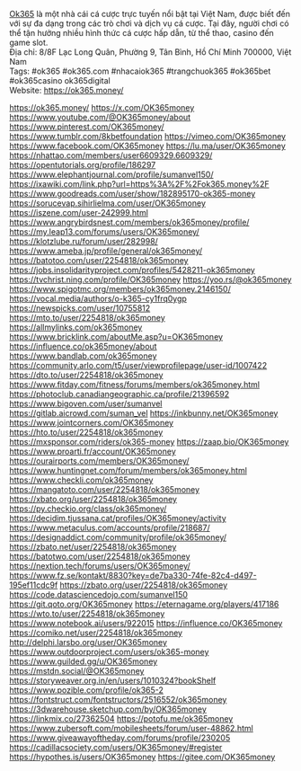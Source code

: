 <p><a target="_blank" href="https://ok365.money/" rel="noreferrer noopener">Ok365</a> là một nhà cái cá cược trực tuyến nổi bật tại Việt Nam, được biết đến với sự đa dạng trong các trò chơi và dịch vụ cá cược. Tại đây, người chơi có thể tận hưởng nhiều hình thức cá cược hấp dẫn, từ thể thao, casino đến game slot.<br>Địa chỉ: 8/8F Lạc Long Quân, Phường 9, Tân Bình, Hồ Chí Minh 700000, Việt Nam<br>Tags: #ok365 #ok365.com #nhacaiok365 #trangchuok365 #ok365bet #ok365casino ok365digital<br>Website: <a target="_blank" href="https://ok365.money/" rel="noreferrer noopener">https://ok365.money/</a></p>
<a href="https://ok365.money/">https://ok365.money/</a>
<a href="https://x.com/OK365money">https://x.com/OK365money</a>
<a href="https://www.youtube.com/@OK365money/about">https://www.youtube.com/@OK365money/about</a>
<a href="https://www.pinterest.com/OK365money/">https://www.pinterest.com/OK365money/</a>
<a href="https://www.tumblr.com/8kbetfoundation">https://www.tumblr.com/8kbetfoundation</a>
<a href="https://vimeo.com/OK365money">https://vimeo.com/OK365money</a>
<a href="https://www.facebook.com/OK365money">https://www.facebook.com/OK365money</a>
<a href="https://lu.ma/user/OK365money">https://lu.ma/user/OK365money</a>
<a href="https://nhattao.com/members/user6609329.6609329/">https://nhattao.com/members/user6609329.6609329/</a>
<a href="https://opentutorials.org/profile/186297">https://opentutorials.org/profile/186297</a>
<a href="https://www.elephantjournal.com/profile/sumanvel150/">https://www.elephantjournal.com/profile/sumanvel150/</a>
<a href="https://ixawiki.com/link.php?url=https%3A%2F%2Fok365.money%2F">https://ixawiki.com/link.php?url=https%3A%2F%2Fok365.money%2F</a>
<a href="https://www.goodreads.com/user/show/182895170-ok365-money">https://www.goodreads.com/user/show/182895170-ok365-money</a>
<a href="https://sorucevap.sihirlielma.com/user/OK365money">https://sorucevap.sihirlielma.com/user/OK365money</a>
<a href="https://iszene.com/user-242999.html">https://iszene.com/user-242999.html</a>
<a href="https://www.angrybirdsnest.com/members/ok365money/profile/">https://www.angrybirdsnest.com/members/ok365money/profile/</a>
<a href="https://my.leap13.com/forums/users/OK365money/">https://my.leap13.com/forums/users/OK365money/</a>
<a href="https://klotzlube.ru/forum/user/282998/">https://klotzlube.ru/forum/user/282998/</a>
<a href="https://www.ameba.jp/profile/general/ok365money/">https://www.ameba.jp/profile/general/ok365money/</a>
<a href="https://batotoo.com/user/2254818/ok365money">https://batotoo.com/user/2254818/ok365money</a>
<a href="https://jobs.insolidarityproject.com/profiles/5428211-ok365money">https://jobs.insolidarityproject.com/profiles/5428211-ok365money</a>
<a href="https://tvchrist.ning.com/profile/OK365money">https://tvchrist.ning.com/profile/OK365money</a>
<a href="https://yoo.rs/@ok365money">https://yoo.rs/@ok365money</a>
<a href="https://www.spigotmc.org/members/ok365money.2146150/">https://www.spigotmc.org/members/ok365money.2146150/</a>
<a href="https://vocal.media/authors/o-k365-cy1frq0ygp">https://vocal.media/authors/o-k365-cy1frq0ygp</a>
<a href="https://newspicks.com/user/10755812">https://newspicks.com/user/10755812</a>
<a href="https://mto.to/user/2254818/ok365money">https://mto.to/user/2254818/ok365money</a>
<a href="https://allmylinks.com/ok365money">https://allmylinks.com/ok365money</a>
<a href="https://www.bricklink.com/aboutMe.asp?u=OK365money">https://www.bricklink.com/aboutMe.asp?u=OK365money</a>
<a href="https://influence.co/ok365money/about">https://influence.co/ok365money/about</a>
<a href="https://www.bandlab.com/ok365money">https://www.bandlab.com/ok365money</a>
<a href="https://community.arlo.com/t5/user/viewprofilepage/user-id/1007422">https://community.arlo.com/t5/user/viewprofilepage/user-id/1007422</a>
<a href="https://dto.to/user/2254818/ok365money">https://dto.to/user/2254818/ok365money</a>
<a href="https://www.fitday.com/fitness/forums/members/ok365money.html">https://www.fitday.com/fitness/forums/members/ok365money.html</a>
<a href="https://photoclub.canadiangeographic.ca/profile/21396592">https://photoclub.canadiangeographic.ca/profile/21396592</a>
<a href="https://www.bigoven.com/user/sumanvel">https://www.bigoven.com/user/sumanvel</a>
<a href="https://gitlab.aicrowd.com/suman_vel">https://gitlab.aicrowd.com/suman_vel</a>
<a href="https://inkbunny.net/OK365money">https://inkbunny.net/OK365money</a>
<a href="https://www.jointcorners.com/OK365money">https://www.jointcorners.com/OK365money</a>
<a href="https://hto.to/user/2254818/ok365money">https://hto.to/user/2254818/ok365money</a>
<a href="https://mxsponsor.com/riders/ok365-money">https://mxsponsor.com/riders/ok365-money</a>
<a href="https://zaap.bio/OK365money">https://zaap.bio/OK365money</a>
<a href="https://www.proarti.fr/account/OK365money">https://www.proarti.fr/account/OK365money</a>
<a href="https://ourairports.com/members/OK365money/">https://ourairports.com/members/OK365money/</a>
<a href="https://www.huntingnet.com/forum/members/ok365money.html">https://www.huntingnet.com/forum/members/ok365money.html</a>
<a href="https://www.checkli.com/ok365money">https://www.checkli.com/ok365money</a>
<a href="https://mangatoto.com/user/2254818/ok365money">https://mangatoto.com/user/2254818/ok365money</a>
<a href="https://xbato.org/user/2254818/ok365money">https://xbato.org/user/2254818/ok365money</a>
<a href="https://py.checkio.org/class/ok365money/">https://py.checkio.org/class/ok365money/</a>
<a href="https://decidim.tjussana.cat/profiles/OK365money/activity">https://decidim.tjussana.cat/profiles/OK365money/activity</a>
<a href="https://www.metaculus.com/accounts/profile/218687/">https://www.metaculus.com/accounts/profile/218687/</a>
<a href="https://designaddict.com/community/profile/ok365money/">https://designaddict.com/community/profile/ok365money/</a>
<a href="https://zbato.net/user/2254818/ok365money">https://zbato.net/user/2254818/ok365money</a>
<a href="https://batotwo.com/user/2254818/ok365money">https://batotwo.com/user/2254818/ok365money</a>
<a href="https://nextion.tech/forums/users/OK365money/">https://nextion.tech/forums/users/OK365money/</a>
<a href="https://www.fz.se/kontakt/8830?key=de7ba330-74fe-82c4-d497-195ef11cdc9f">https://www.fz.se/kontakt/8830?key=de7ba330-74fe-82c4-d497-195ef11cdc9f</a>
<a href="https://zbato.org/user/2254818/ok365money">https://zbato.org/user/2254818/ok365money</a>
<a href="https://code.datasciencedojo.com/sumanvel150">https://code.datasciencedojo.com/sumanvel150</a>
<a href="https://git.qoto.org/OK365money">https://git.qoto.org/OK365money</a>
<a href="https://eternagame.org/players/417186">https://eternagame.org/players/417186</a>
<a href="https://wto.to/user/2254818/ok365money">https://wto.to/user/2254818/ok365money</a>
<a href="https://www.notebook.ai/users/922015">https://www.notebook.ai/users/922015</a>
<a href="https://influence.co/OK365money">https://influence.co/OK365money</a>
<a href="https://comiko.net/user/2254818/ok365money">https://comiko.net/user/2254818/ok365money</a>
<a href="http://delphi.larsbo.org/user/OK365money">http://delphi.larsbo.org/user/OK365money</a>
<a href="https://www.outdoorproject.com/users/ok365-money">https://www.outdoorproject.com/users/ok365-money</a>
<a href="https://www.guilded.gg/u/OK365money">https://www.guilded.gg/u/OK365money</a>
<a href="https://mstdn.social/@OK365money">https://mstdn.social/@OK365money</a>
<a href="https://storyweaver.org.in/en/users/1010324?bookShelf">https://storyweaver.org.in/en/users/1010324?bookShelf</a>
<a href="https://www.pozible.com/profile/ok365-2">https://www.pozible.com/profile/ok365-2</a>
<a href="https://fontstruct.com/fontstructors/2516552/ok365money">https://fontstruct.com/fontstructors/2516552/ok365money</a>
<a href="https://3dwarehouse.sketchup.com/by/OK365money">https://3dwarehouse.sketchup.com/by/OK365money</a>
<a href="https://linkmix.co/27362504">https://linkmix.co/27362504</a>
<a href="https://potofu.me/ok365money">https://potofu.me/ok365money</a>
<a href="https://www.zubersoft.com/mobilesheets/forum/user-48862.html">https://www.zubersoft.com/mobilesheets/forum/user-48862.html</a>
<a href="https://www.giveawayoftheday.com/forums/profile/230205">https://www.giveawayoftheday.com/forums/profile/230205</a>
<a href="https://cadillacsociety.com/users/OK365money/#register">https://cadillacsociety.com/users/OK365money/#register</a>
<a href="https://hypothes.is/users/OK365money">https://hypothes.is/users/OK365money</a>
<a href="https://gitee.com/OK365money">https://gitee.com/OK365money</a>
